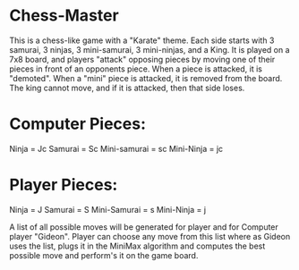 # Chess-Master

This is a chess-like game with a "Karate" theme.  Each side starts with 3 samurai, 3 ninjas, 3 mini-samurai, 3 mini-ninjas, and a King.  It is played on a 7x8 board, and players "attack" opposing pieces by moving one of their pieces in front of an opponents piece.  When a piece is attacked, it is "demoted".  When a "mini" piece is attacked, it is removed from the board.  The king cannot move, and if it is attacked, then that side loses.

# Computer Pieces:
Ninja         = Jc
Samurai       = Sc
Mini-samurai  = sc
Mini-Ninja    = jc

# Player Pieces:
Ninja         = J
Samurai       = S
Mini-Samurai  = s
Mini-Ninja    = j

A list of all possible moves will be generated for player and for Computer player "Gideon".
Player can choose any move from this list where as Gideon uses the list, plugs it in the MiniMax algorithm and computes the best possible move and perform's it on the game board.
